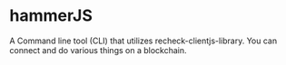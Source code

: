 # hammerJS
A Command line tool (CLI) that utilizes recheck-clientjs-library. You can connect and do various things on a blockchain. 
